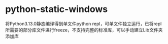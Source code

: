 # python-static-windows
 
将Python3.13.0静态编译得到单文件python repl，可单文件独立运行，已将repl所需要的部分库文件进行freeze，不支持完整的标准库，可以手动建立Lib文件夹添加库
